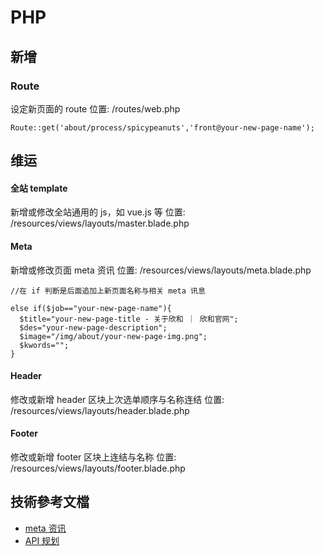 # PHP

## 新增

### Route

设定新页面的 route
位置: /routes/web.php
```
Route::get('about/process/spicypeanuts','front@your-new-page-name');
```

## 维运

#### 全站 template

新增或修改全站通用的 js，如 vue.js 等
位置: /resources/views/layouts/master.blade.php

#### Meta

新增或修改页面 meta 资讯
位置: /resources/views/layouts/meta.blade.php

```
//在 if 判断是后面追加上新页面名称与相关 meta 讯息

else if($job=="your-new-page-name"){
  $title="your-new-page-title - 关于欣和 ｜ 欣和官网";
  $des="your-new-page-description";
  $image="/img/about/your-new-page-img.png";
  $kwords="";
}

```

#### Header

修改或新增 header 区块上次选单顺序与名称连结
位置: /resources/views/layouts/header.blade.php

#### Footer

修改或新增 footer 区块上连结与名称
位置: /resources/views/layouts/footer.blade.php






## 技術參考文檔

- [meta 资讯](/file/meta-setting.xlsx)
- [API 规划](/file/star-api-setting.xlsx)




